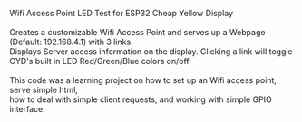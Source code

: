 Wifi Access Point LED Test for ESP32 Cheap Yellow Display <br><br>
Creates a customizable Wifi Access Point and serves up a Webpage (Default: 192.168.4.1) with 3 links.<br>
Displays Server access information on the display. Clicking a link will toggle CYD's built in LED Red/Green/Blue colors on/off. <br><br>
This code was a learning project on how to set up an Wifi access point, serve simple html, <br>
how to deal with simple client requests, and working with simple GPIO interface.
